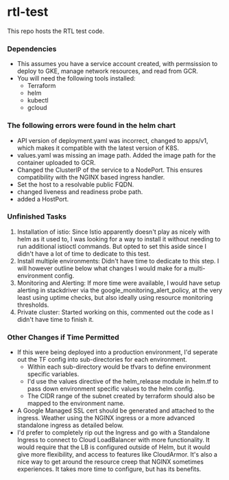 # rtl-test
This repo hosts the RTL test code.

### Dependencies ###
* This assumes you have a service account created, with permsission to deploy to GKE, manage network resources, and read from GCR.
* You will need the following tools installed:
  * Terraform
  * helm
  * kubectl
  * gcloud

### The following errors were found in the helm chart ###
* API version of deployment.yaml was incorrect, changed to apps/v1, which makes it compatible with the latest version of K8S.
* values.yaml was missing an image path. Added the image path for the container uploaded to GCR.
* Changed the ClusterIP of the service to a NodePort. This ensures compatibility with the NGINX based ingress handler.
* Set the host to a resolvable public FQDN.
* changed liveness and readiness probe path.
* added a HostPort.

### Unfinished Tasks ###
1. Installation of istio: Since Istio apparently doesn't play as nicely with helm as it used to, I was looking for a way to install it without needing to run additional istioctl commands. But opted to set this aside since I didn't have a lot of time to dedicate to this test.
2. Install multiple environments: Didn't have time to dedicate to this step. I will however outline below what changes I would make for a multi-environment config.
3. Monitoring and Alerting: If more time were available, I would have setup alerting in stackdriver via the google_monitoring_alert_policy, at the very least using uptime checks, but also ideally using resource monitoring thresholds.
4. Private cluster: Started working on this, commented out the code as I didn't have time to finish it.

### Other Changes if Time Permitted ###
* If this were being deployed into a production environment, I'd seperate out the TF config into sub-directories for each environment.
  * Within each sub-directory would be tfvars to define environment specific variables.
  * I'd use the values directive of the helm_release module in helm.tf to pass down environment specific values to the helm config.
  * The CIDR range of the subnet created by terraform should also be mapped to the environment name.
* A Google Managed SSL cert should be generated and attached to the ingress. Weather using the NGINX ingress or a more advanced standalone ingress as detailed below.
* I'd prefer to completely rip out the Ingress and go with a Standalone Ingress to connect to Cloud LoadBalancer with more functionality. It would require that the LB is configured outside of Helm, but it would give more flexibility, and  access to features like CloudArmor. It's also a nice way to get around the resource creep that NGINX sometimes experiences. It takes more time to configure, but has its benefits.
